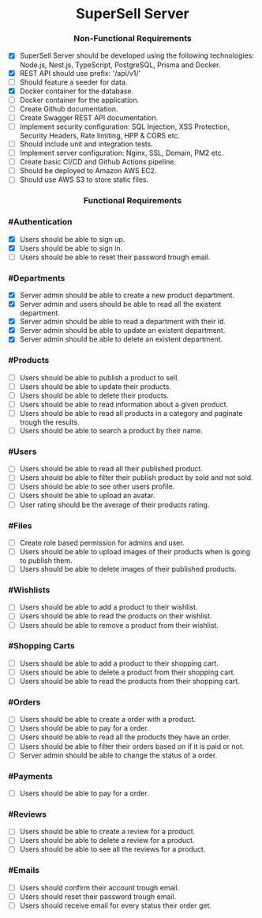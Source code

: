 <h1 align="center"> 
	SuperSell Server
</h1>

<h3 align="center"> 
	Non-Functional Requirements
</h3>

- [x] SuperSell Server should be developed using the following technologies: Node.js, Nest.js, TypeScript, PostgreSQL, Prisma and Docker.
- [x] REST API should use prefix: '/api/v1/'
- [ ] Should feature a seeder for data.
- [x] Docker container for the database.
- [ ] Docker container for the application.
- [ ] Create Github documentation.
- [ ] Create Swagger REST API documentation.
- [ ] Implement security configuration: SQL Injection, XSS Protection, Security Headers, Rate limiting, HPP & CORS etc.
- [ ] Should include unit and integration tests.
- [ ] Implement server configuration: Nginx, SSL, Domain, PM2 etc.
- [ ] Create basic CI/CD and Github Actions pipeline.
- [ ] Should be deployed to Amazon AWS EC2.
- [ ] Should use AWS S3 to store static files.

<h3 align="center"> 
	Functional Requirements
</h3>

### #Authentication

- [x] Users should be able to sign up.
- [x] Users should be able to sign in.
- [ ] Users should be able to reset their password trough email.

### #Departments

- [x] Server admin should be able to create a new product department.
- [x] Server admin and users should be able to read all the existent department.
- [x] Server admin should be able to read a department with their id.
- [x] Server admin should be able to update an existent department.
- [x] Server admin should be able to delete an existent department.

### #Products

- [ ] Users should be able to publish a product to sell.
- [ ] Users should be able to update their products.
- [ ] Users should be able to delete their products.
- [ ] Users should be able to read information about a given product.
- [ ] Users should be able to read all products in a category and paginate trough the results.
- [ ] Users should be able to search a product by their name.

### #Users

- [ ] Users should be able to read all their published product.
- [ ] Users should be able to filter their publish product by sold and not sold.
- [ ] Users should be able to see other users profile.
- [ ] Users should be able to upload an avatar.
- [ ] User rating should be the average of their products rating.

### #Files

- [ ] Create role based permission for admins and user.
- [ ] Users should be able to upload images of their products when is going to publish them.
- [ ] Users should be able to delete images of their published products.

### #Wishlists

- [ ] Users should be able to add a product to their wishlist.
- [ ] Users should be able to read the products on their wishlist.
- [ ] Users should be able to remove a product from their wishlist.

### #Shopping Carts

- [ ] Users should be able to add a product to their shopping cart.
- [ ] Users should be able to delete a product from their shopping cart.
- [ ] Users should be able to read the products from their shopping cart.

### #Orders

- [ ] Users should be able to create a order with a product.
- [ ] Users should be able to pay for a order.
- [ ] Users should be able to read all the products they have an order.
- [ ] Users should be able to filter their orders based on if it is paid or not.
- [ ] Server admin should be able to change the status of a order.

### #Payments

- [ ] Users should be able to pay for a order.

### #Reviews

- [ ] Users should be able to create a review for a product.
- [ ] Users should be able to delete a review for a product.
- [ ] Users should be able to see all the reviews for a product.

### #Emails

- [ ] Users should confirm their account trough email.
- [ ] Users should reset their password trough email.
- [ ] Users should receive email for every status their order get.
